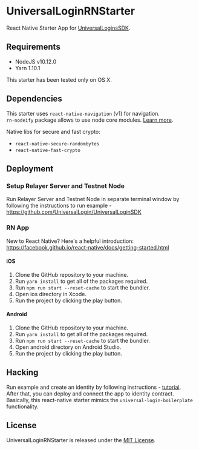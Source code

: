 # UniversalLoginRNStarter
React Native Starter App for [UniversalLoginsSDK](https://github.com/UniversalLogin/UniversalLoginSDK).  


## Requirements  
- NodeJS v10.12.0
- Yarn 1.10.1  
    
This starter has been tested only on OS X.

## Dependencies
This starter uses `react-native-navigation` (v1) for navigation.  
`rn-nodeify` package allows to use node core modules. [Learn more](https://github.com/tradle/rn-nodeify).
  
Native libs for secure and fast crypto: 
- `react-native-secure-randombytes`
- `react-native-fast-crypto`

## Deployment

### Setup Relayer Server and Testnet Node

Run Relayer Server and Testnet Node in separate terminal window by following the instructions to run example - https://github.com/UniversalLogin/UniversalLoginSDK

### RN App

New to React Native? Here's a helpful introduction: https://facebook.github.io/react-native/docs/getting-started.html

#### iOS

1.  Clone the GitHub repository to your machine.
2.  Run `yarn install` to get all of the packages required.
3.  Run `npm run start --reset-cache` to start the bundler.
4.  Open ios directory in Xcode.
5.  Run the project by clicking the play button.

#### Android

1.  Clone the GitHub repository to your machine.
2.  Run `yarn install` to get all of the packages required.
3.  Run `npm run start --reset-cache` to start the bundler.
4.  Open android directory on Android Studio.
5.  Run the project by clicking the play button.

## Hacking
Run example and create an identity by following instructions - [tutorial](https://github.com/EthWorks/UniversalLoginSDK/blob/master/Tutorial.md).  
After that, you can deploy and connect the app to identity contract.  
Basically, this react-native starter mimics the `universal-login-boilerplate` functionality.


## License

UniversalLoginRNStarter is released under the [MIT License](https://opensource.org/licenses/MIT).
